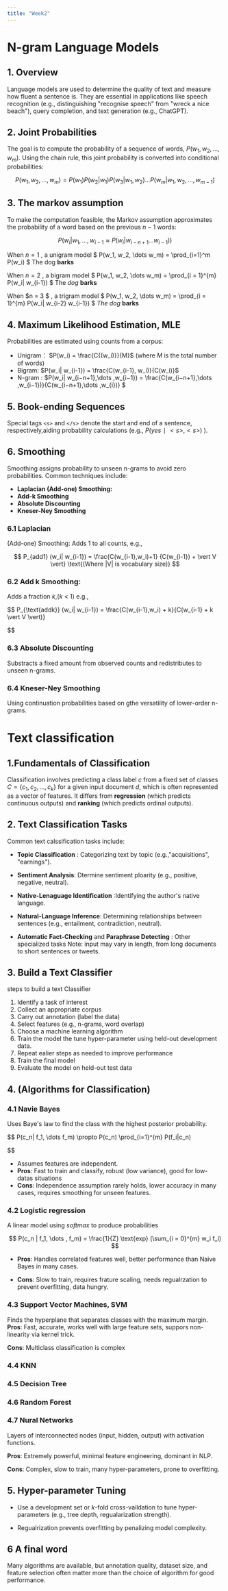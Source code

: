 ```yaml
---
title: "Week2"
---
```


# N-gram Language Models

## 1. Overview

Language models are used to determine the quality of text and measure how fluent a sentence is. They are essential in applications like speech recognition (e.g., distinguishing "recognise speech" from "wreck a nice beach"), query completion, and text generation (e.g., ChatGPT).

## 2. Joint Probabilities
The goal is to compute the probability of a sequence of words, $P(w_1,w_2,\dots,w_m)$. Using the chain rule, this joint probability is converted into conditional probabilities:

$$
P(w_1,w_2,\dots,w_m) = P(w_1)P(w_2|w_1)P(w_3|w_1,w_2)\dots P(w_m|w_1,w_2,\dots,w_{m-1})
$$


## 3. The markov assumption
To make the computation feasible, the Markov assumption approximates the probability of a word based on the previous $n -1$ words:

$$
P(w_i | w_1,\dots,w_{i-1} \approx P(w_i | w_{i-n+1} \dots w_{i-1}))
$$

When $n = 1$ , a unigram model 
$
P(w_1, w_2, \dots w_m) = \prod_{i=1}^m P(w_i)
$
The dog **barks**

When $n = 2$ , a bigram model
$
P(w_1, w_2, \dots w_m) = \prod_{i = 1}^{m} P(w_i| w_{i-1})
$
The *dog* **barks**


When $n = 3 $ , a trigram model
$
P(w_1, w_2, \dots w_m) = \prod_{i = 1}^{m} P(w_i| w_{i-2} w_{i-1})
$
*The dog* **barks**

## 4. Maximum Likelihood Estimation, MLE

Probabilities are estimated using counts from a corpus:
- Unigram： $P(w_i) = \frac{C{(w_i)}}{M}$ (where $M$ is the total number of words)
- Bigram: $P(w_i| w_{i-1}) = \frac{C(w_{i-1}, w_i)}{C(w_i)}$ 
- N-gram : $P(w_i| w_{i−n+1}​,\dots ,w_{i−1}​) =  \frac{C(w_{i−n+1}​,\dots ,w_{i−1})}{C(w_{i−n+1}​,\dots ,w_{i})} $

## 5. Book-ending Sequences
Special tags `<s>` and `</s>` denote the start and end of a sentence, respectively,aiding probability calculations (e.g., $P(yes∣<s>,<s>)$ ).


## 6. Smoothing
Smoothing assigns probability to unseen n-grams to avoid zero probabilities. Common techniques include:
- **Laplacian (Add-one) Smoothing:**
- **Add-k Smoothing**
- **Absolute Discounting**
- **Kneser-Ney Smoothing**

### 6.1 **Laplacian**
(Add-one) Smoothing: Adds 1 to all counts, e.g.,

$$
P_{add1} (w_i| w_{i-1}) = \frac{C(w_{i-1},w_i)+1} {C(w_{i-1}) + \vert V \vert} \text{(Where |V| is vocabulary size)}
$$


### 6.2 **Add k Smoothing**:
Adds a fraction $k$,($k$ < 1) e.g., 

$$ 
P_{\text{addk}} (w_i| w_{i-1}) = \frac{C(w_{i-1},w_i) + k}{C(w_{i-1} + k \vert V \vert)} 

$$


### 6.3 Absolute Discounting
Substracts a fixed amount from observed counts and redistributes to unseen n-grams.

### 6.4 Kneser-Ney Smoothing
Using continuation probabilities based on gthe versatility of lower-order n-grams.



# Text classification

## 1.Fundamentals of Classification
Classification involves predicting a class label $c$ from a fixed set of classes $C = \{c_1, c_2, \ldots, c_k\}$ for a given input document $d$,
which is often represented as a vector of features.
It differs from **regression** (which predicts continuous outputs) and **ranking** (which predicts ordinal outputs).

## 2. Text Classification Tasks

Common text calssification tasks include:
- **Topic Classification** : Categorizing text by topic (e.g.,"acquisitions", "earnings").

-  **Sentiment Analysis**: Dtermine sentiment ploarity (e.g., positive, negative, neutral).

- **Native-Lenaguage Identification** :Identifying the author's native language.

- **Natural-Language Inference**: Determining relationships between sentences (e.g., entailment, contradiction, neutral).

- **Automatic Fact-Checking** and **Paraphrase Detecting** : Other specialized tasks
    Note: input may vary in length, from long documents to short sentences or tweets.


## 3. Build a Text Classifier
steps to build a text Classifier
1. Identify a task of interest
2. Collect an appropriate corpus
3. Carry out annotation (label the data)
4. Select features (e.g., n-grams, word overlap)
5. Choose a machine learning algorithm
6. Train the model the tune hyper-parameter using held-out development data.
7. Repeat ealier steps as needed to improve performance
8. Train the final model
9. Evaluate the model on held-out test data

## 4. (Algorithms for Classification)

### 4.1 Navie Bayes
Uses Baye's law to find the class with the highest posterior probability.

$$
P(c_n| f_1, \dots f_m) \propto P(c_n) \prod_{i=1}^{m} P(f_i|c_n)

$$

- Assumes features are independent.
- **Pros**: Fast to train and classify, robust (low variance), good for low-datas situations
- **Cons**: Independence assumption rarely holds, lower accuracy in many cases, requires smoothing for unseen features.

### 4.2 Logistic regression
A linear model using *softmax* to produce probabilities

$$
P(c_n | f_1, \dots , f_m) = \frac{1}{Z} \text{exp} (\sum_{i = 0}^{m} w_i f_i)
$$

- **Pros**: Handles correlated features well, better performance than Naive Bayes in many cases.

- **Cons**: Slow to train, requires frature scaling, needs regualrzation to prevent overfitting, data hungry.


### 4.3 Support Vector Machines, SVM
Finds the hyperplane that separates classes with the maximum margin.
**Pros**: Fast, accurate, works well with large feature sets, suppors non-linearity via kernel trick.

**Cons**: Multiclass classification is complex

### 4.4 KNN

### 4.5 Decision Tree

### 4.6 Random Forest


### 4.7 Nural Networks
Layers of interconnected nodes (input, hidden, output) with activation functions.

**Pros**: Extremely powerful, minimal feature engineering, dominant in NLP.

**Cons**: Complex, slow to train, many hyper-parameters, prone to overfitting.


## 5. Hyper-parameter Tuning
- Use a development set or $k$-fold cross-vaildation to tune hyper-parameters (e.g., tree depth, regualarization strength).

- Regualrization prevents overfitting by penalizing model complexity.

## 6 A final word
Many algorithms are available, but annotation quality, dataset size, and feature selection often matter more than the choice of algorithm for good performance.
